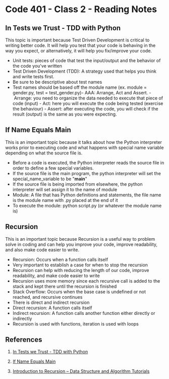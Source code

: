 # Code 401 - Class 2 - Reading Notes

## In Tests we Trust - TDD with Python

This topic is important because Test Driven Development is critical to writing better code. It will help you test that your code is behaving in the way you expect, or alternatively, it will help you fix/improve your code.

- Unit tests: pieces of code that test the input/output and the behavior of the code you've written
- Test Driven Development (TDD): A strategy used that helps you think and write tests first.
- Be sure to be descriptive about test names
- Test names should be based off the module name (ex. module = gender.py, test = test_gender.py)- AAA: Arrange, Act and Assert.
- Arrange: you need to organize the data needed to execute that piece of code (input)
- Act: here you will execute the code being tested (exercise the behaviour)
- Assert: after executing the code, you will check if the result (output) is the same as you were expecting.

## If Name Equals Main

This is an important topic because it talks about how the Python interpreter works prior to executing code and what happens with special name variable depending on what the source file is.

- Before a code is executed, the Python interpreter reads the source file in order to define a few special variables.
- If the source file is the main program, the python interpreter will set the special_name_variable to be "__main__"
- If the source file is being imported from elsewhere, the python interpreter will set assign it to the name of module 
- Module: A file that has Python definitions and statements, the file name is the module name with .py placed at the end of it
- To execute the module: python script.py (or whatever the module name is)

## Recursion

This is an important topic because Recursion is a useful way to problem solve in coding and can help you improve your code, improve readability, and also make code easier to write.

- Recursion: Occurs when a function calls itself
- Very important to establish a case for when to stop the recursion
- Recursion can help with reducing the length of our code, improve readability, and make code easier to write
- Recursion uses more memory since each recursive call is added to the stack and kept there until the recursion is finished
- Stack Overflow: Occurs when the base case is undefined or not reached, and recursive continues
- There is direct and indirect recursion
- Direct recursion: A function calls itself
- Indirect recursion: A function calls another function either directly or indirectly
- Recursion is used with functions, iteration is used with loops

## References

1. [In Tests we Trust - TDD with Python](https://code.likeagirl.io/in-tests-we-trust-tdd-with-python-af69f47e6932)

2. [If Name Equals Main](https://www.geeksforgeeks.org/what-does-the-if-__name__-__main__-do/)

3. [Introduction to Recursion – Data Structure and Algorithm Tutorials](https://www.geeksforgeeks.org/introduction-to-recursion-data-structure-and-algorithm-tutorials/)
